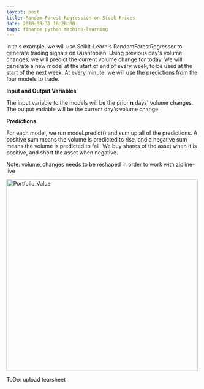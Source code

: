 ```yaml
---
layout: post
title: Random Forest Regression on Stock Prices 
date: 2018-08-31 16:28:00
tags: finance python machine-learning
---
```


In this example, we will use Scikit-Learn's RandomForestRegressor to generate trading signals on Quantopian. 
Using previous day's volume changes, we will predict the current volume change for today. We will generate a new model at the start of end of every week, to be used at the start of the next week. At every minute, we will use the predictions from the four models to trade.

<script src="https://gist.github.com/Jyang772/2bce14fa9685d99b5a2e55d1a9050dd3.js?file=s1.py"></script>


**Input and Output Variables**

The input variable to the models will be the prior __n__ days' volume changes.
The output variable will be the current day's volume change.


**Predictions**

For each model, we run model.predict() and sum up all of the predictions. A positive sum means the volume is predicted to rise, and a negative sum means the volume is predicted to fall. We buy shares of the asset when it is positive, and short the asset when negative. 

Note: volume_changes needs to be reshaped in order to work with zipline-live

<script src="https://gist.github.com/Jyang772/2bce14fa9685d99b5a2e55d1a9050dd3.js?file=s2.py"></script>

<img src="https://i.imgur.com/0sA84cZ.png" alt="Portfolio_Value" width="500"/>


ToDo: upload tearsheet


